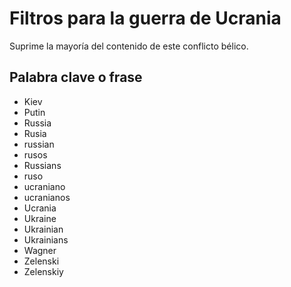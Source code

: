 # Filtros para la guerra de Ucrania
Suprime la mayoría del contenido de este conflicto bélico.

## Palabra clave o frase
- Kiev
- Putin
- Russia
- Rusia
- russian
- rusos
- Russians
- ruso
- ucraniano
- ucranianos
- Ucrania
- Ukraine
- Ukrainian
- Ukrainians
- Wagner
- Zelenski
- Zelenskiy
